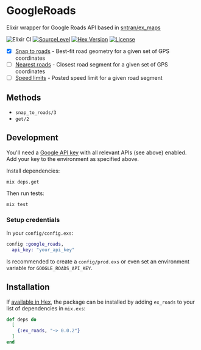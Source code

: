 # GoogleRoads

Elixir wrapper for Google Roads API based in [sntran/ex_maps](https://github.com/sntran/ex_maps)

![Elixir CI](https://github.com/wevtimoteo/ex_roads/workflows/Elixir%20CI/badge.svg?branch=master)
[![SourceLevel](https://app.sourcelevel.io/github/wevtimoteo/ex_roads.svg)](https://app.sourcelevel.io/github/wevtimoteo/ex_roads)
[![Hex Version](https://img.shields.io/hexpm/v/google_roads.svg)](https://hex.pm/packages/google_roads)
[![License](http://img.shields.io/badge/license-MIT-brightgreen.svg)](http://opensource.org/licenses/MIT)

- [x] [Snap to roads](https://developers.google.com/maps/documentation/roads/snap) - Best-fit road geometry for a given set of GPS coordinates
- [ ] [Nearest roads](https://developers.google.com/maps/documentation/roads/nearest) - Closest road segment for a given set of GPS coordinates
- [ ] [Speed limits](https://developers.google.com/maps/documentation/roads/speed-limits) - Posted speed limit for a given road segment

## Methods

- `snap_to_roads/3`
- `get/2`

## Development

You'll need a [Google API key](https://console.developers.google.com) with
all relevant APIs (see above) enabled. Add your key to the environment as specified above.

Install dependencies:

```
mix deps.get
```

Then run tests:

```
mix test
```

### Setup credentials

In your `config/config.exs`:

```elixir
config :google_roads,
  api_key: "your_api_key"
```

Is recommended to create a `config/prod.exs` or even set an environment variable for `GOOGLE_ROADS_API_KEY`.

## Installation

If [available in Hex](https://hex.pm/docs/publish), the package can be installed
by adding `ex_roads` to your list of dependencies in `mix.exs`:

```elixir
def deps do
  [
    {:ex_roads, "~> 0.0.2"}
  ]
end
```

